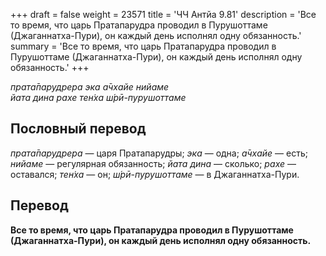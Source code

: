 +++
draft = false
weight = 23571
title = 'ЧЧ Антйа 9.81'
description = 'Все то время, что царь Пратапарудра проводил в Пурушоттаме (Джаганнатха-Пури), он каждый день исполнял одну обязанность.'
summary = 'Все то время, что царь Пратапарудра проводил в Пурушоттаме (Джаганнатха-Пури), он каждый день исполнял одну обязанность.'
+++

_прата̄парудрера эка а̄чхайе нийаме  
йата дина рахе тен̇ха ш́рӣ-пурушоттаме_

## Пословный перевод

_прата̄парудрера_ — царя Пратапарудры; _эка_ — одна; _а̄чхайе_ — есть; _нийаме_ — регулярная обязанность; _йата_ _дина_ — сколько; _рахе_ — оставался; _тен̇ха_ — он; _ш́рӣ_\-_пурушоттаме_ — в Джаганнатха-Пури.

## Перевод

**Все то время, что царь Пратапарудра проводил в Пурушоттаме (Джаганнатха-Пури), он каждый день исполнял одну обязанность.**
